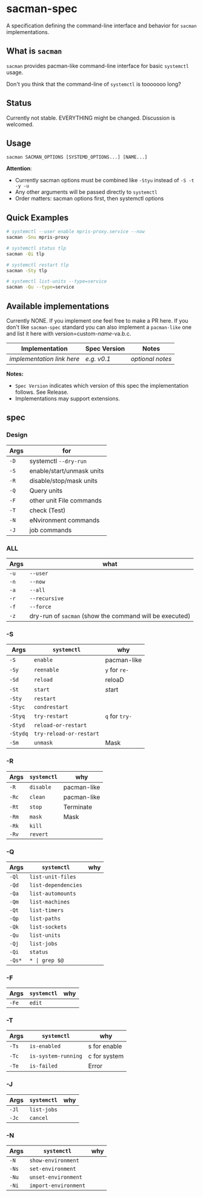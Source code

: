# sacman-spec

A specification defining the command-line interface and behavior for `sacman` implementations.

## What is `sacman`

`sacman` provides pacman-like command-line interface for basic `systemctl` usage.

Don't you think that the command-line of `systemctl` is tooooooo long?

## Status

Currently not stable. EVERYTHING might be changed. Discussion is welcomed.

## Usage

```
sacman SACMAN_OPTIONS [SYSTEMD_OPTIONS...] [NAME...]
```

**Attention**: 
- Currently sacman options must be combined like `-Styu` instead of `-S -t -y -u`
- Any other arguments will be passed directly to `systemctl`
- Order matters: sacman options first, then systemctl options

## Quick Examples

```bash
# systemctl --user enable mpris-proxy.service --now
sacman -Snu mpris-proxy

# systemctl status tlp  
sacman -Qi tlp

# systemctl restart tlp
sacman -Sty tlp

# systemctl list-units --type=service
sacman -Qu --type=service
```
## Available implementations

Currently NONE. If you implement one feel free to make a PR here. 
If you don't like `sacman-spec` standard you can also implement a `pacman-like` one and list it here with version=custom-*name*-va.b.c. 

| Implementation | Spec Version | Notes |
|---------------|--------------|--------|
| *implementation link here* | *e.g. v0.1* | *optional notes* |

**Notes:**
- `Spec Version` indicates which version of this spec the implementation follows. See Release.
- Implementations may support extensions.

## spec

### Design


|Args|for|
|-|-|
|`-D` | systemctl `--dry-run` |
|`-S` | enable/start/unmask units |
|`-R` | disable/stop/mask units |
|`-Q` | Query units |
|`-F` | other unit File commands |
|`-T` | check (Test) |
|`-N` | eNvironment commands |
|`-J` | job commands |

### ALL


|Args| what |
|-|-|
| `-u` | `--user` |
| `-n` | `--now` |
| `-a` | `--all` |
| `-r` | `--recursive` |
| `-f` | `--force` |
| `-z` | dry-run of `sacman` (show the command will be executed) |

### -S


|Args| `systemctl` | why |
|-|-|-|
| `-S` | `enable` | pacman-like |
| `-Sy` | `reenable` | `y` for `re-`|
| `-Sd` | `reload` | reloaD |
| `-St` | `start` | *st*art |
| `-Sty` | `restart` | |
| `-Styc` | `condrestart` ||
| `-Styq` | `try-restart` |`q` for `try-`|
| `-Styd` | `reload-or-restart` ||
| `-Stydq` | `try-reload-or-restart` ||
| `-Sm` | `unmask` | Mask |

### -R


|Args| `systemctl` | why |
|-|-|-|
| `-R` | `disable` | pacman-like |
| `-Rc` | `clean` | pacman-like |
| `-Rt` | `stop` | Terminate |
| `-Rm` | `mask` | Mask |
| `-Rk` | `kill` | |
| `-Rv` | `revert` |


### -Q

|Args| `systemctl` | why |
|-|-|-|
| `-Ql` | `list-unit-files` |
| `-Qd` | `list-dependencies` |
| `-Qa` | `list-automounts` |
| `-Qm` | `list-machines` |
| `-Qt` | `list-timers` |
| `-Qp` | `list-paths` |
| `-Qk` | `list-sockets` |
| `-Qu` | `list-units` |
| `-Qj` | `list-jobs` |
| `-Qi` | `status` |
| `-Qs*` | `* \| grep $@` |

### -F

|Args| `systemctl` | why |
|-|-|-|
| `-Fe` | `edit` |


### -T

|Args| `systemctl` | why |
|-|-|-|
| `-Ts` | `is-enabled` | s for enable |
| `-Tc` | `is-system-running` | c for system |
| `-Te` | `is-failed` | Error |

### -J
|Args| `systemctl` | why |
|-|-|-|
| `-Jl` | `list-jobs` |  |
| `-Jc` | `cancel` |  |

### -N
|Args| `systemctl` | why |
|-|-|-|
| `-N` | `show-environment` |  |
| `-Ns` | `set-environment` |  |
| `-Nu` | `unset-environment` |  |
| `-Ni` | `import-environment` |  |
